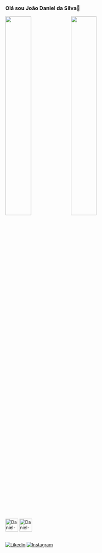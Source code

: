 
### Olá sou João Daniel da Silva👋

<img aling="left" width="40%" src="https://github-readme-stats.vercel.app/api?username=danieldsv23&theme=dracula"/>
<img aling="right" width="40%" src="https://github-readme-stats.vercel.app/api/top-langs/?username=danieldsv23&layout="/>


<div style="display:inline_block"><br>
<img aling="center" alt="Daniel-html" heigt="30" width="40"  src="https://cdn.jsdelivr.net/gh/devicons/devicon/icons/html5/html5-original.svg" />

<img aling="center" alt="Daniel-html" heigt="30" width="40"  src="https://cdn.jsdelivr.net/gh/devicons/devicon/icons/css3/css3-original.svg" />

</div>




##
[![Likedin](https://img.shields.io/badge/LinkedIn-0077B5?style=for-the-badge&logo=linkedin&logoColor=white)](www.linkedin.com/in/João-Daniel-Analise-Densenvolvimento-de-Sistemas)
[![Instagram](https://img.shields.io/badge/Instagram-E4405F?style=for-the-badge&logo=instagram&logoColor=white)](https://www.instagram.com/daniel_silva219/)



